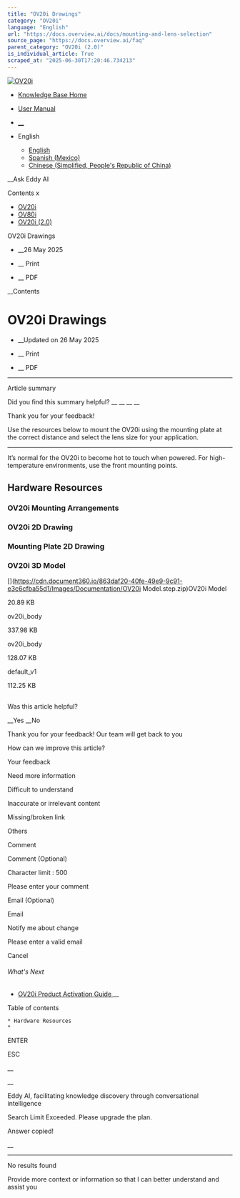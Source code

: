 ```yaml
---
title: "OV20i Drawings"
category: "OV20i"
language: "English"
url: "https://docs.overview.ai/docs/mounting-and-lens-selection"
source_page: "https://docs.overview.ai/faq"
parent_category: "OV20i (2.0)"
is_individual_article: True
scraped_at: "2025-06-30T17:20:46.734213"
---
```


[ ![OV20i](https://cdn.document360.io/logo/863daf20-40fe-49e9-9c91-e3c6cfba55d1/2e22ebf07a24460d8065cff0cb46d3d4-OverviewLogo.png) ](https://www.overview.ai)

  * [Knowledge Base Home](https://docs.overview.ai)
  * [User Manual](https://docs.overview.ai/docs)



  * [ __](/v1/en)
  * English

    * [ English ](/docs/en/mounting-and-lens-selection "en")
    * [ Spanish \(Mexico\) ](/docs/es-mx/mounting-and-lens-selection "es-mx")
    * [ Chinese \(Simplified, People's Republic of China\) ](/docs/zh-cn/mounting-and-lens-selection "zh-cn")




__Ask Eddy AI

Contents x

  * [ OV20i  ](start-here)
  * [ OV80i  ](start-here-1)
  * [ OV20i \(2.0\)  ](faq)



OV20i Drawings

  *  __26 May 2025



  *  __ Print

  *  __ PDF




 __Contents

# OV20i Drawings

  *  __Updated on 26 May 2025



  *  __ Print

  * __ PDF




* * *

Article summary

Did you find this summary helpful?  __ __ __ __

Thank you for your feedback\!

Use the resources below to mount the OV20i using the mounting plate at the correct distance and select the lens size for your application.

* * *

  
It’s normal for the OV20i to become hot to touch when powered. For high-temperature environments, use the front mounting points.

## Hardware Resources

### OV20i Mounting Arrangements

### OV20i 2D Drawing

### Mounting Plate 2D Drawing

### OV20i 3D Model

[](https://cdn.document360.io/863daf20-40fe-49e9-9c91-e3c6cfba55d1/Images/Documentation/OV20i Model.step.zip)OV20i Model

20.89 KB

[](https://cdn.document360.io/863daf20-40fe-49e9-9c91-e3c6cfba55d1/Images/Documentation/ov20i_body.STEP)ov20i\_body

337.98 KB

[](https://cdn.document360.io/863daf20-40fe-49e9-9c91-e3c6cfba55d1/Images/Documentation/ov20i_body.SLDPRT)ov20i\_body

128.07 KB

[](https://cdn.document360.io/863daf20-40fe-49e9-9c91-e3c6cfba55d1/Images/Documentation/default_v1.STEP)default\_v1

112.25 KB

## 

Was this article helpful?

__Yes __No

Thank you for your feedback\! Our team will get back to you

How can we improve this article?

Your feedback

Need more information

Difficult to understand

Inaccurate or irrelevant content

Missing/broken link

Others

Comment

Comment \(Optional\)

Character limit : 500

Please enter your comment

Email \(Optional\)

Email

Notify me about change  


Please enter a valid email

Cancel

###### What's Next

  * [ OV20i Product Activation Guide ](/docs/ov20i-product-activation-guide) __



Table of contents

    * Hardware Resources 
    * 


ENTER

ESC

 __

__

Eddy AI, facilitating knowledge discovery through conversational intelligence

Search Limit Exceeded. Please upgrade the plan.

Answer copied\!

__

__ __

No results found

Provide more context or information so that I can better understand and assist you
